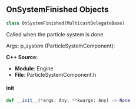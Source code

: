 ## OnSystemFinished Objects

```python
class OnSystemFinished(MulticastDelegateBase)
```

Called when the particle system is done

Args:
    p_system (ParticleSystemComponent):

**C++ Source:**

- **Module**: Engine
- **File**: ParticleSystemComponent.h

<a id="unreal.OnSystemFinished.__init__"></a>

#### __init__

```python
def __init__(*args: Any, **kwargs: Any) -> None
```

<a id="unreal.OnTimelineEvent"></a>